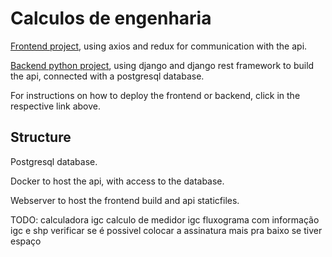 # Calculos de engenharia

[Frontend project](frontend), using axios and redux for communication with the api.

[Backend python project](backend), using django and django rest framework to build the api, connected with a postgresql database.

For instructions on how to deploy the frontend or backend, click in the respective link above.

## Structure

Postgresql database.

Docker to host the api, with access to the database.

Webserver to host the frontend build and api staticfiles.

TODO:
calculadora igc
calculo de medidor igc
fluxograma com informação igc e shp
verificar se é possivel colocar a assinatura mais pra baixo se tiver espaço
